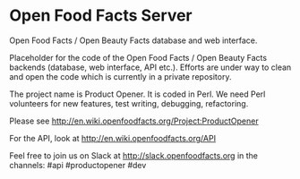 Open Food Facts Server
====================

Open Food Facts / Open Beauty Facts database and web interface.

Placeholder for the code of the Open Food Facts / Open Beauty Facts backends (database, web interface, API etc.).
Efforts are under way to clean and open the code which is currently in a private repository.

The project name is Product Opener. It is coded in Perl. We need Perl volunteers for new features, test writing, debugging, refactoring.

Please see http://en.wiki.openfoodfacts.org/Project:ProductOpener

For the API, look at http://en.wiki.openfoodfacts.org/API

Feel free to join us on Slack at http://slack.openfoodfacts.org in the channels: #api #productopener #dev

